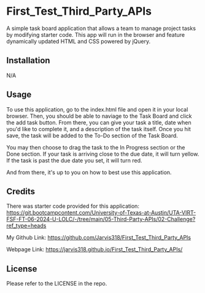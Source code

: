 # First_Test_Third_Party_APIs
A simple task board application that allows a team to manage project tasks by modifying starter code. This app will run in the browser and feature dynamically updated HTML and CSS powered by jQuery.

## Installation

N/A

## Usage

To use this application, go to the index.html file and open it in your local browser. Then, you should be able to naviage to the Task Board and click the add task button. From there, you can give your task a title, date when you'd like to complete it, and a description of the task itself. Once you hit save, the task will be added to the To-Do section of the Task Board. 

You may then choose to drag the task to the In Progress section or the Done section. If your task is arriving close to the due date, it will turn yellow. If the task is past the due date you set, it will turn red.

And from there, it's up to you on how to best use this application.

## Credits

There was starter code provided for this application: https://git.bootcampcontent.com/University-of-Texas-at-Austin/UTA-VIRT-FSF-FT-06-2024-U-LOLC/-/tree/main/05-Third-Party-APIs/02-Challenge?ref_type=heads

My Github Link: https://github.com/Jarvis318/First_Test_Third_Party_APIs

Webpage Link: https://jarvis318.github.io/First_Test_Third_Party_APIs/

## License

Please refer to the LICENSE in the repo.
